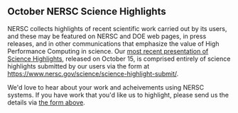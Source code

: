 ## October NERSC Science Highlights 

NERSC collects highlights of recent scientific work carried out by its users, and 
these may be featured on NERSC and DOE web pages, in press releases, and in other 
communications that emphasize the value of High Performance Computing in science. 
Our [most recent presentation of Science Highlights](https://www.nersc.gov/news-publications/publications-reports/science-highlights-presentations/),
released on October 15, is comprised entirely of science highlights submitted by
our users via the form at <https://www.nersc.gov/science/science-highlight-submit/>.

We'd love to hear about your work and acheivements using NERSC systems. If you 
have work that you'd like us to highlight, please send us the details via
[the form above](https://www.nersc.gov/science/science-highlight-submit/).


